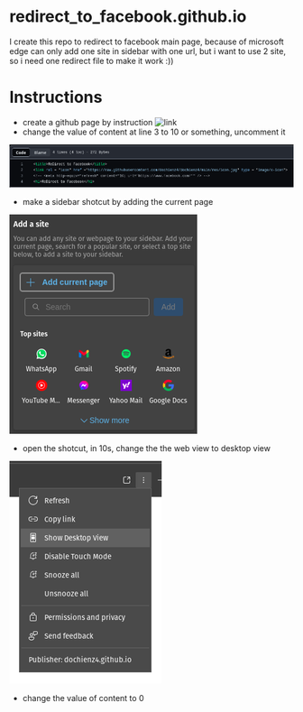 # redirect_to_facebook.github.io

I create this repo to redirect to facebook main page, because of microsoft edge can only add one site in sidebar with one url, but i want to use 2 site, so i need one redirect file to make it work :))

# Instructions

* create a github page by instruction ![link](https://pages.github.com/)
* change the value of content at line 3 to 10 or something, uncomment it

![](https://github.com/dochienz4/dochienz4/blob/main/res/content.png?raw=true)

* make a sidebar shotcut by adding the current page

![](https://github.com/dochienz4/dochienz4/blob/main/res/addSite.png?raw=true)

* open the shotcut, in 10s, change the the web view to desktop view

![](https://github.com/dochienz4/dochienz4/blob/main/res/settings.png?raw=true)

* change the value of content to 0
